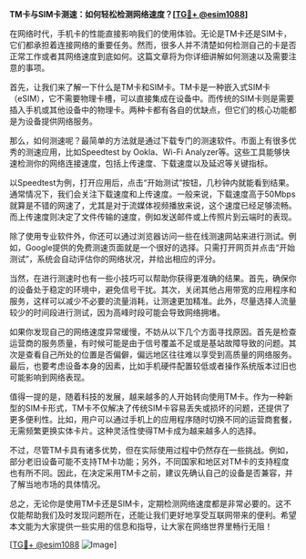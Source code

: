 **TM卡与SIM卡测速：如何轻松检测网络速度？[[TG💪+ @esim1088](https://t.me/s/esim1088)]**

在网络时代，手机卡的性能直接影响我们的使用体验。无论是TM卡还是SIM卡，它们都承担着连接网络的重要任务。然而，很多人并不清楚如何检测自己的卡是否正常工作或者其网络速度到底如何。这篇文章将为你详细讲解如何测速以及需要注意的事项。

首先，让我们来了解一下什么是TM卡和SIM卡。TM卡是一种嵌入式SIM卡（eSIM），它不需要物理卡槽，可以直接集成在设备中。而传统的SIM卡则是需要插入手机或其他设备中的物理卡。两种卡都有各自的优缺点，但它们的核心功能都是为设备提供网络服务。

那么，如何测速呢？最简单的方法就是通过下载专门的测速软件。市面上有很多优秀的测速应用，比如Speedtest by Ookla、Wi-Fi Analyzer等。这些工具能够快速检测你的网络连接速度，包括上传速度、下载速度以及延迟等关键指标。

以Speedtest为例，打开应用后，点击“开始测试”按钮，几秒钟内就能看到结果。通常情况下，我们会关注下载速度和上传速度。一般来说，下载速度高于50Mbps就算是不错的网速了，尤其是对于流媒体视频播放来说，这个速度已经足够流畅。而上传速度则决定了文件传输的速度，例如发送邮件或上传照片到云端时的表现。

除了使用专业软件外，你还可以通过浏览器访问一些在线测速网站来进行测试。例如，Google提供的免费测速页面就是一个很好的选择。只需打开网页并点击“开始测试”，系统会自动评估你的网络状况，并给出相应的评分。

当然，在进行测速时也有一些小技巧可以帮助你获得更准确的结果。首先，确保你的设备处于稳定的环境中，避免信号干扰。其次，关闭其他占用带宽的应用程序和服务，这样可以减少不必要的流量消耗，让测速更加精准。此外，尽量选择人流量较少的时间段进行测试，因为高峰时段可能会导致网络拥堵。

如果你发现自己的网络速度异常缓慢，不妨从以下几个方面寻找原因。首先是检查运营商的服务质量，有时候可能是由于信号覆盖不足或是基站故障导致的问题。其次是查看自己所处的位置是否偏僻，偏远地区往往难以享受到高质量的网络服务。最后，也要考虑设备本身的因素，比如手机硬件配置较低或者操作系统版本过旧也可能影响到网络表现。

值得一提的是，随着科技的发展，越来越多的人开始转向使用TM卡。作为一种新型的SIM卡形式，TM卡不仅解决了传统SIM卡容易丢失或损坏的问题，还提供了更多便利性。比如，用户可以通过手机上的应用程序随时切换不同的运营商套餐，无需频繁更换实体卡片。这种灵活性使得TM卡成为越来越多人的选择。

不过，尽管TM卡具有诸多优势，但在实际使用过程中仍然存在一些挑战。例如，部分老旧设备可能不支持TM卡功能；另外，不同国家和地区对TM卡的支持程度也有所不同。因此，在决定采用TM卡之前，建议先确认自己的设备是否兼容，并了解当地市场的具体情况。

总之，无论你是使用TM卡还是SIM卡，定期检测网络速度都是非常必要的。这不仅能帮助我们及时发现问题所在，还能让我们更好地享受互联网带来的便利。希望本文能为大家提供一些实用的信息和指导，让大家在网络世界里畅行无阻！

[[TG💪+ @esim1088](https://t.me/s/esim1088) ![Image](https://i.postimg.cc/4NQfJmqS/Snipaste-2025-05-13-00-14-12.png)]